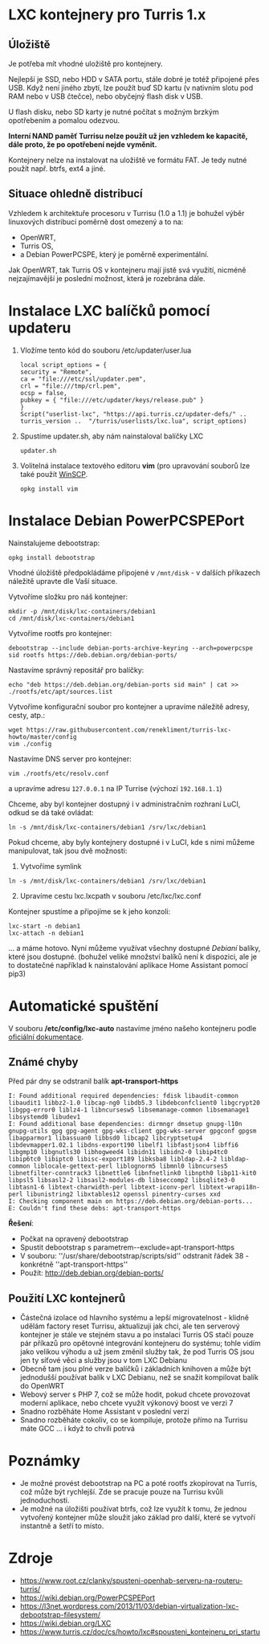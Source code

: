 # LXC kontejnery pro Turris 1.x

## Úložiště

Je potřeba mít vhodné uložiště pro kontejnery.

Nejlepší je SSD, nebo HDD v SATA portu, stále dobré je totéž připojené přes USB. 
Když není jiného zbytí, lze použít buď SD kartu (v nativním slotu pod RAM nebo v USB čtečce), nebo obyčejný flash disk v USB. 

U flash disku, nebo SD karty je nutné počítat s možným brzkým opotřebením a pomalou odezvou.

**Interní NAND paměť Turrisu nelze použít už jen vzhledem ke kapacitě, dále proto, že po opotřebení nejde vyměnit.**

Kontejnery nelze na instalovat na uložiště ve formátu FAT. Je tedy nutné použít např. btrfs, ext4 a jiné.

## Situace ohledně distribucí

Vzhledem k architektuře procesoru v Turrisu (1.0 a 1.1) je bohužel výběr linuxových distribucí poměrně dost omezený a to na:

- OpenWRT,
- Turris OS, 
- a Debian PowerPCSPE, který je poměrně experimentální.

Jak OpenWRT, tak Turris OS v kontejneru mají jistě svá využití, nicméně nejzajímavější je poslední možnost, která je rozebrána dále.

# Instalace LXC balíčků pomocí updateru

1. Vložíme tento kód do souboru /etc/updater/user.lua

     ```
    local script_options = {
	security = "Remote",
	ca = "file:///etc/ssl/updater.pem",
	crl = "file:///tmp/crl.pem",
	ocsp = false,
	pubkey = { "file:///etc/updater/keys/release.pub" }
     }
     Script("userlist-lxc", "https://api.turris.cz/updater-defs/" .. turris_version ..  "/turris/userlists/lxc.lua", script_options)
     ```
    
2. Spustíme updater.sh, aby nám nainstaloval balíčky LXC

     ```
     updater.sh
    ```
    
3. Volitelná instalace textového editoru **vim** (pro upravování souborů lze také použít [WinSCP](https://winscp.net).

    ```
    opkg install vim 
    ```

# Instalace Debian PowerPCSPEPort

Nainstalujeme debootstrap:
```
opkg install debootstrap
```

Vhodné úložiště předpokládáme připojené v `/mnt/disk` - v dalších příkazech náležitě upravte dle Vaší situace.

Vytvoříme složku pro náš kontejner:
```
mkdir -p /mnt/disk/lxc-containers/debian1
cd /mnt/disk/lxc-containers/debian1
```

Vytvoříme rootfs pro kontejner:
```
debootstrap --include debian-ports-archive-keyring --arch=powerpcspe sid rootfs https://deb.debian.org/debian-ports/
```

Nastavíme správný repositář pro balíčky:
```
echo "deb https://deb.debian.org/debian-ports sid main" | cat >> ./rootfs/etc/apt/sources.list
```

Vytvoříme konfigurační soubor pro kontejner a upravíme náležitě adresy, cesty, atp.:
```  
wget https://raw.githubusercontent.com/renekliment/turris-lxc-howto/master/config
vim ./config
```

Nastavíme DNS server pro kontejner:
```
vim ./rootfs/etc/resolv.conf
```
a upravíme adresu `127.0.0.1` na IP Turrise (výchozí `192.168.1.1`)

Chceme, aby byl kontejner dostupný i v administračním rozhraní LuCI, odkud se dá také ovládat:
```
ln -s /mnt/disk/lxc-containers/debian1 /srv/lxc/debian1
```

Pokud chceme, aby byly kontejnery dostupné i v LuCI, kde s nimi můžeme manipulovat, tak jsou dvě možnosti:

1. Vytvoříme symlink
```
ln -s /mnt/disk/lxc-containers/debian1 /srv/lxc/debian1
```
2. Upravíme cestu lxc.lxcpath v souboru /etc/lxc/lxc.conf


Kontejner spustíme a připojíme se k jeho konzoli:
```
lxc-start -n debian1
lxc-attach -n debian1
```

... a máme hotovo. Nyní můžeme využívat všechny dostupné _Debianí_ balíky, které jsou dostupné. (bohužel veliké množství balíků není k dispozici, ale je to dostatečné například k nainstalování aplikace Home Assistant pomocí pip3)

# Automatické spuštění

V souboru **/etc/config/lxc-auto** nastavíme jméno našeho kontejneru podle [oficiální dokumentace]( https://www.turris.cz/doc/cs/howto/lxc#spousteni_kontejneru_pri_startu).

## Známé chyby

Před pár dny se odstranil balík **apt-transport-https**

```
I: Found additional required dependencies: fdisk libaudit-common libaudit1 libbz2-1.0 libcap-ng0 libdb5.3 libdebconfclient0 libgcrypt20 libgpg-error0 liblz4-1 libncursesw5 libsemanage-common libsemanage1 libsystemd0 libudev1
I: Found additional base dependencies: dirmngr dmsetup gnupg-l10n gnupg-utils gpg gpg-agent gpg-wks-client gpg-wks-server gpgconf gpgsm libapparmor1 libassuan0 libbsd0 libcap2 libcryptsetup4 libdevmapper1.02.1 libdns-export190 libelf1 libfastjson4 libffi6 libgmp10 libgnutls30 libhogweed4 libidn11 libidn2-0 libip4tc0 libip6tc0 libiptc0 libisc-export189 libksba8 libldap-2.4-2 libldap-common liblocale-gettext-perl liblognorm5 libmnl0 libncurses5 libnetfilter-conntrack3 libnettle6 libnfnetlink0 libnpth0 libp11-kit0 libpsl5 libsasl2-2 libsasl2-modules-db libseccomp2 libsqlite3-0 libtasn1-6 libtext-charwidth-perl libtext-iconv-perl libtext-wrapi18n-perl libunistring2 libxtables12 openssl pinentry-curses xxd
I: Checking component main on https://deb.debian.org/debian-ports...
E: Couldn't find these debs: apt-transport-https
```

**Řešení**:
  * Počkat na opravený debootstrap
  * Spustit debootstrap s parametrem--exclude=apt-transport-https
  * V souboru: ''/usr/share/debootstrap/scripts/sid'' odstranit řádek 38 - konkrétně ''apt-transport-https''
  * Použít: http://deb.debian.org/debian-ports/

## Použití LXC kontejnerů

  * Částečná izolace od hlavního systému a lepší migrovatelnost - klidně udělám factory reset Turrisu, aktualizuji jak chci, ale ten serverový kontejner je stále ve stejném stavu a po instalaci Turris OS stačí pouze pár příkazů pro opětovné integrování kontejneru do systému; tohle vidím jako velikou výhodu a už jsem změnil služby tak, že pod Turris OS jsou jen ty síťové věci a služby jsou v tom LXC Debianu
  * Obecně tam jsou plné verze balíčků i základních knihoven a může být jednodušší používat balík v LXC Debianu, než se snažit kompilovat balík do OpenWRT
  * Webový server s PHP 7, což se může hodit, pokud chcete provozovat moderní aplikace, nebo chcete využít výkonový boost ve verzi 7
  * Snadno rozběháte Home Assistant v poslední verzi
  * Snadno rozběháte cokoliv, co se kompiluje, protože přímo na Turrisu máte GCC ... i když to chvíli potrvá

# Poznámky
- Je možné provést debootstrap na PC a poté rootfs zkopírovat na Turris, což může být rychlejší. Zde se pracuje pouze na Turrisu kvůli jednoduchosti.
- Je možné na úložišti používat btrfs, což lze využít k tomu, že jednou vytvořený kontejner může sloužit jako základ pro další, které se vytvoří instantně a šetří to místo.

# Zdroje
- https://www.root.cz/clanky/spusteni-openhab-serveru-na-routeru-turris/
- https://wiki.debian.org/PowerPCSPEPort
- https://l3net.wordpress.com/2013/11/03/debian-virtualization-lxc-debootstrap-filesystem/
- https://wiki.debian.org/LXC
- https://www.turris.cz/doc/cs/howto/lxc#spousteni_kontejneru_pri_startu
